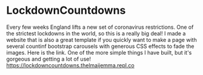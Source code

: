 # LockdownCountdowns
Every few weeks England lifts a new set of coronavirus restrictions. One of the strictest lockdowns in the world, so this is a really big deal! I made a website that is also a great template if you quickly want to make a page with several countinf bootstrap  carousels with generous CSS effects to fade the images. Here is the link. One of the more simple things I have built, but it's gorgeous and getting a lot of use! https://lockdowncountdowns.thelmaijemma.repl.co
